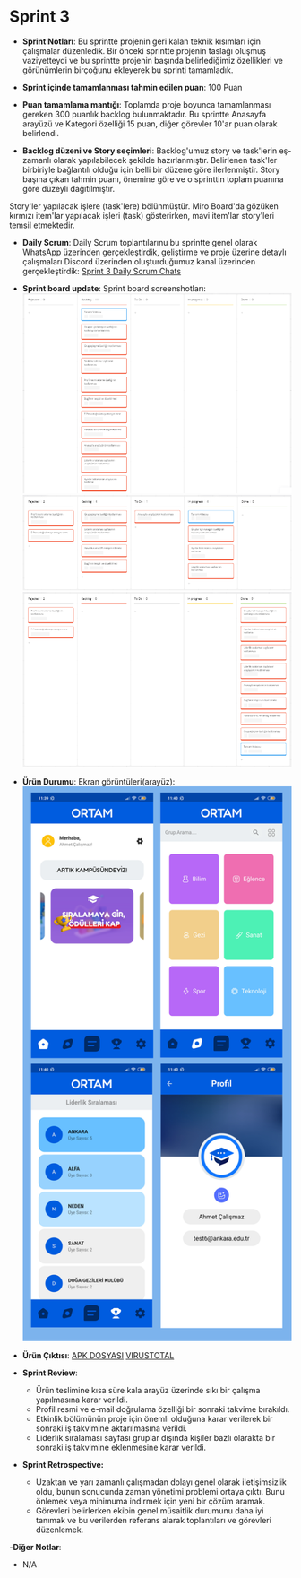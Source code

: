 # Sprint 3

- **Sprint Notları**: Bu sprintte projenin geri kalan teknik kısımları için çalışmalar düzenledik. Bir önceki sprintte projenin taslağı oluşmuş vaziyetteydi ve bu sprintte projenin başında belirlediğimiz özellikleri ve görünümlerin birçoğunu ekleyerek bu sprinti tamamladık.

- **Sprint içinde tamamlanması tahmin edilen puan**: 100 Puan

- **Puan tamamlama mantığı**: Toplamda proje boyunca tamamlanması gereken 300 puanlık backlog bulunmaktadır. Bu sprintte Anasayfa arayüzü ve Kategori özelliği 15 puan, diğer görevler 10'ar puan olarak belirlendi.

- **Backlog düzeni ve Story seçimleri**: Backlog'umuz story ve task'lerin eş-zamanlı olarak yapılabilecek şekilde hazırlanmıştır. Belirlenen task'ler birbiriyle bağlantılı olduğu için belli bir düzene göre ilerlenmiştir. Story başına çıkan tahmin puanı, önemine göre ve o sprinttin toplam puanına göre düzeyli dağıtılmıştır.

Story'ler yapılacak işlere (task'lere) bölünmüştür. Miro Board'da gözüken kırmızı item'lar yapılacak işleri (task) gösterirken, mavi item'lar story'leri temsil etmektedir.

- **Daily Scrum**: Daily Scrum toplantılarınu bu sprintte genel olarak WhatsApp üzerinden gerçekleştirdik, geliştirme ve proje üzerine detaylı çalışmaları Discord üzerinden oluşturduğumuz kanal üzerinden gerçekleştirdik: [Sprint 3 Daily Scrum Chats](https://docs.google.com/document/d/1mWW71q2nKCOgkAThhAvyylKvnqB5Uasm/edit?usp=sharing&ouid=100011668850943350713&rtpof=true&sd=true)

- **Sprint board update**: Sprint board screenshotları:
  ![Backlog 1](https://raw.githubusercontent.com/leventkeles/OUA-Bootcamp-F-61/main/ProjectManagement/sprint3/sprint-3-1.png)
  ![Backlog 2](https://raw.githubusercontent.com/leventkeles/OUA-Bootcamp-F-61/main/ProjectManagement/sprint3/sprint-3-2.png)
  ![Backlog 3](https://raw.githubusercontent.com/leventkeles/OUA-Bootcamp-F-61/main/ProjectManagement/sprint3/sprint3-3.png)

- **Ürün Durumu**: Ekran görüntüleri(arayüz):
  ![Screenshot 1](https://raw.githubusercontent.com/leventkeles/OUA-Bootcamp-F-61/main/ProjectManagement/sprint3/sprint-3-ss.png)

- **Ürün Çıktısı**:
  [APK DOSYASI](https://drive.google.com/file/d/1J4moRPaTgVnF6Wvb7iXMxN9c_66ELPUD/view?usp=sharing)
  [VIRUSTOTAL]()

- **Sprint Review**:

  - Ürün teslimine kısa süre kala arayüz üzerinde sıkı bir çalışma yapılmasına karar verildi.
  - Profil resmi ve e-mail doğrulama özelliği bir sonraki takvime bırakıldı.
  - Etkinlik bölümünün proje için önemli olduğuna karar verilerek bir sonraki iş takvimine aktarılmasına verildi.
  - Liderlik sıralaması sayfası gruplar dışında kişiler bazlı olarakta bir sonraki iş takvimine eklenmesine karar verildi.

- **Sprint Retrospective:**
  - Uzaktan ve yarı zamanlı çalışmadan dolayı genel olarak iletişimsizlik oldu, bunun sonucunda zaman yönetimi problemi ortaya çıktı. Bunu önlemek veya minimuma indirmek için yeni bir çözüm aramak.
  - Görevleri belirlerken ekibin genel müsaitlik durumunu daha iyi tanımak ve bu verilerden referans alarak toplantıları ve görevleri düzenlemek.

-**Diğer Notlar**:

- N/A
